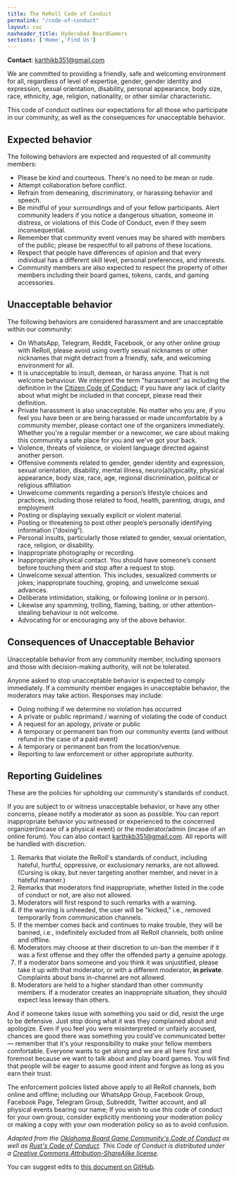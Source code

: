 ```yaml
---
title: The ReRoll Code of Conduct
permalink: "/code-of-conduct"
layout: coc
navheader_title: Hyderabad BoardGamers
sections: ['Home','Find Us']
---
```


**Contact**: [karthikb351@gmail.com](mailto:karthikb351@gmail.com)

We are committed to providing a friendly, safe and welcoming environment for all, regardless of level of expertise, gender, gender identity and expression, sexual orientation, disability, personal appearance, body size, race, ethnicity, age, religion, nationality, or other similar characteristic.

This code of conduct outlines our expectations for all those who participate in our community, as well as the consequences for unacceptable behavior.


## Expected behavior

The following behaviors are expected and requested of all community members:

* Please be kind and courteous. There's no need to be mean or rude.
* Attempt collaboration before conflict.
* Refrain from demeaning, discriminatory, or harassing behavior and speech.
* Be mindful of your surroundings and of your fellow participants. Alert community leaders if you notice a dangerous situation, someone in distress, or violations of this Code of Conduct, even if they seem inconsequential.
* Remember that community event venues may be shared with members of the public; please be respectful to all patrons of these locations.
* Respect that people have differences of opinion and that every individual has a different skill level, personal preferences, and interests.
* Community members are also expected to respect the property of other members including their board games, tokens, cards, and gaming accessories.

## Unacceptable behavior

The following behaviors are considered harassment and are unacceptable within our community:

* On WhatsApp, Telegram, Reddit, Facebook, or any other online group with ReRoll, please avoid using overtly sexual nicknames or other nicknames that might detract from a friendly, safe, and welcoming environment for all.
* It is unacceptable to insult, demean, or harass anyone. That is not welcome behaviour. We interpret the term "harassment" as including the definition in the <a href="http://citizencodeofconduct.org/">Citizen Code of Conduct</a>; if you have any lack of clarity about what might be included in that concept, please read their definition.
* Private harassment is also unacceptable. No matter who you are, if you feel you have been or are being harassed or made uncomfortable by a community member, please contact one of the organizers immediately. Whether you're a regular member or a newcomer, we care about making this community a safe place for you and we've got your back.
* Violence, threats of violence, or violent language directed against another person.
* Offensive comments related to gender, gender identity and expression, sexual orientation, disability, mental illness, neuro(a)typicality, physical appearance, body size, race, age, regional discrimination, political or religious affiliation
* Unwelcome comments regarding a person’s lifestyle choices and practices, including those related to food, health, parenting, drugs, and employment
* Posting or displaying sexually explicit or violent material.
* Posting or threatening to post other people’s personally identifying information (“doxing”).
* Personal insults, particularly those related to gender, sexual orientation, race, religion, or disability.
* Inappropriate photography or recording.
* Inappropriate physical contact. You should have someone’s consent before touching them and stop after a request to stop.
* Unwelcome sexual attention. This includes, sexualized comments or jokes; inappropriate touching, groping, and unwelcome sexual advances.
* Deliberate intimidation, stalking, or following (online or in person).
* Likewise any spamming, trolling, flaming, baiting, or other attention-stealing behaviour is not welcome.
* Advocating for or encouraging any of the above behavior.

## Consequences of Unacceptable Behavior

Unacceptable behavior from any community member, including sponsors and those with decision-making authority, will not be tolerated.

Anyone asked to stop unacceptable behavior is expected to comply immediately.
If a community member engages in unacceptable behavior, the moderators may take action.  Responses may include:

* Doing nothing if we determine no violation has occurred
* A private or public reprimand / warning of violating the code of conduct
* A request for an apology, private or public
* A temporary or permanent ban from our community events (and without refund in the case of a paid event)
* A temporary or permanent ban from the location/venue.
* Reporting to law enforcement or other appropriate authority.

## Reporting Guidelines

These are the policies for upholding our community's standards of conduct.

If you are subject to or witness unacceptable behavior, or have any other concerns, please notify a moderator as soon as possible. You can report inappropriate behavior you witnessed or experienced to the concerned organizer(incase of a physical event) or the moderator/admin (incase of an online forum). You can also contact [karthikb351@gmail.com](mailto:karthikb351@gmail.com). All reports will be handled with discretion.

1. Remarks that violate the ReRoll's standards of conduct, including hateful, hurtful, oppressive, or exclusionary remarks, are not allowed. (Cursing is okay, but never targeting another member, and never in a hateful manner.)
2. Remarks that moderators find inappropriate, whether listed in the code of conduct or not, are also not allowed.
3. Moderators will first respond to such remarks with a warning.
4. If the warning is unheeded, the user will be "kicked," i.e., removed temporarily from communication channels.
5. If the member comes back and continues to make trouble, they will be banned, i.e., indefinitely excluded from all ReRoll channels, both online and offline.
6. Moderators may choose at their discretion to un-ban the member if it was a first offense and they offer the offended party a genuine apology.
7. If a moderator bans someone and you think it was unjustified, please take it up with that moderator, or with a different moderator, **in private**. Complaints about bans in-channel are not allowed.
8. Moderators are held to a higher standard than other community members. If a moderator creates an inappropriate situation, they should expect less leeway than others.

And if someone takes issue with something you said or did, resist the urge to be defensive. Just stop doing what it was they complained about and apologize. Even if you feel you were misinterpreted or unfairly accused, chances are good there was something you could've communicated better — remember that it's your responsibility to make your fellow members comfortable. Everyone wants to get along and we are all here first and foremost because we want to talk about and play board games. You will find that people will be eager to assume good intent and forgive as long as you earn their trust.

The enforcement policies listed above apply to all ReRoll channels, both online and offline; including our WhatsApp Group, Facebook Group, Facebook Page, Telegram Group, Subreddit, Twitter account, and all physical events bearing our name; If you wish to use this code of conduct for your own group, consider explicitly mentioning your moderation policy or making a copy with your own moderation policy so as to avoid confusion.



*Adapted from the [Oklahoma Board Game Community's Code of Conduct](http://okboardgame.com/code-of-conduct/) as well as [Rust's Code of Conduct](https://www.rust-lang.org/en-US/conduct.html).*
*This Code of Conduct is distributed under a [Creative Commons Attribution-ShareAlike license](http://creativecommons.org/licenses/by-sa/3.0/).*

You can suggest edits to [this document on GitHub](https://github.com/karthikb351/reroll.in/blob/gh-pages/_pages/coc.md).